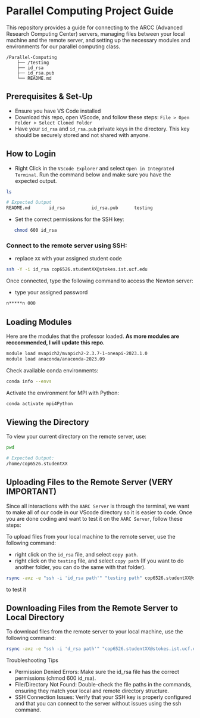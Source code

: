 # Parallel Computing Project Guide

This repository provides a guide for connecting to the ARCC (Advanced Research Computing Center) servers, managing files between your local machine and the remote server, and setting up the necessary modules and environments for our parallel computing class.

```
/Parallel-Computing
    ├── /testing
    ├── id_rsa
    ├── id_rsa.pub
    └── README.md
```

## Prerequisites & Set-Up

- Ensure you have VS Code installed
- Download this repo, open VScode, and follow these steps: `File > Open Folder > Select Cloned Folder`
- Have your `id_rsa` and `id_rsa.pub` private keys in the directory. This key should be securely stored and not shared with anyone.

## How to Login

- Right Click in the `VScode Explorer` and select `Open in Integrated Terminal`. Run the command below and make sure you have the expected output.

```bash
ls
```

```bash
# Expected Output
README.md       id_rsa          id_rsa.pub      testing
```

- Set the correct permissions for the SSH key:

```bash
   chmod 600 id_rsa
```

### Connect to the remote server using SSH:

- replace `XX` with your assigned student code

```bash
ssh -Y -i id_rsa cop6526.studentXX@stokes.ist.ucf.edu
```

Once connected, type the following command to access the Newton server:

- type your assigned password

```bash
n*****n 000
```

## Loading Modules

Here are the modules that the professor loaded. __As more modules are reccommended, I will update this repo.__

```bash
module load mvapich2/mvapich2-2.3.7-1-oneapi-2023.1.0
module load anaconda/anaconda-2023.09
```

Check available conda environments:

```bash
conda info --envs
```

Activate the environment for MPI with Python:

```bash
conda activate mpi4Python
```

## Viewing the Directory

To view your current directory on the remote server, use:

```bash
pwd
```

```bash
# Expected Output:
/home/cop6526.studentXX
```

## Uploading Files to the Remote Server (VERY IMPORTANT)

Since all interactions with the `AARC Server` is through the terminal, we want to make all of our code in our VScode directory so it is easier to code. Once you are done coding and want to test it on the `AARC Server`, follow these steps:

To upload files from your local machine to the remote server, use the following command:

- right click on the `id_rsa` file, and select `copy path`. 
- right click on the `testing` file, and select `copy path` (If you want to do another folder, you can do the same with that folder).

```bash
rsync -avz -e "ssh -i 'id_rsa path'" "testing path" cop6526.studentXX@stokes.ist.ucf.edu:/home/cop6526.studentXX/testing/
```

to test it 

## Downloading Files from the Remote Server to Local Directory

To download files from the remote server to your local machine, use the following command:

```bash
rsync -avz -e "ssh -i 'd_rsa path'" "cop6526.studentXX@stokes.ist.ucf.edu:/home/cop6526.studentXX/testing/test.txt" "/Users/alexsciuto/Library/Mobile Documents/com~apple~CloudDocs/DataWithAlex/MSDA Classes/Parallel-Computing/testing/"
```

Troubleshooting Tips

- Permission Denied Errors: Make sure the id_rsa file has the correct permissions (chmod 600 id_rsa).
- File/Directory Not Found: Double-check the file paths in the commands, ensuring they match your local and remote directory structure.
- SSH Connection Issues: Verify that your SSH key is properly configured and that you can connect to the server without issues using the ssh command.